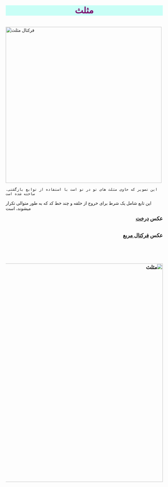 <html>
<head>
    <title>فرکتال مثلث</title>
</head>
<body>
<h1 style="text-align: center; font-family: Tahoma; color: rgb(124, 14, 109); background-color: rgba(162, 255, 241, 0.565);">مثلث</h1>
<br>
<img src="triangle.png" alt="فرکتال مثلث" width="500" >
<br>

    .این تصویر که حاوی مثلث های تو در تو است با استفاده از توابع بازگشتی ساخته شده است 
این تابع شامل یک شرط برای خروج از حلقه و چند خط کد که به طور متوالی تکرار میشوند، است

<div style="font-weight: bold; font-size: larger;" dir="rtl">
عکس
<a href="https://zahrafayazi.github.io/post-tree/">
   درخت
</a>
</div>
<br>
<br>
<div style="font-weight: bold; font-size: larger;" dir="rtl">
    عکس
    <a href="https://zahrafayazi.github.io/post-square/">
       فرکتال مربع
    </a>
    <br>
    <br>
<br><br>
<br>
<img src="Screenshot 2023-11-11 212007.png" alt="مثلث" width="700" >
<br>
